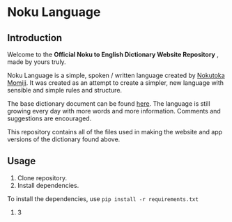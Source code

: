 # **Noku Language**

## Introduction
Welcome to the **Official Noku to English Dictionary Website Repository** , made by yours truly. 

Noku Language is a simple, spoken / written language created by [Nokutoka Momiji](https://www.github.com/NokutokaMomiji). It was created as an attempt to create a simpler, new language with sensible and simple rules and structure.

The base dictionary document can be found [here](https://docs.google.com/document/d/1o37wxGVKjD7Y0m-wSIY2T8IX4aHma1fx/edit?usp=sharing&ouid=113385481694575437883&rtpof=true&sd=true). The language is still growing every day with more words and more information. Comments and suggestions are encouraged.

This repository contains all of the files used in making the website and app versions of the dictionary found above.

## Usage

1. Clone repository.
1. Install dependencies.

To install the dependencies, use `pip install -r requirements.txt`
1. 3
